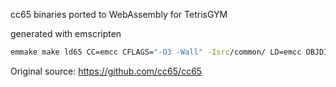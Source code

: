 cc65 binaries ported to WebAssembly for TetrisGYM

generated with emscripten 

```bash
emmake make ld65 CC=emcc CFLAGS="-O3 -Wall" -Isrc/common/ LD=emcc OBJDIR="" HOST_OBJEXTENSION=".o" LDFLAGS="-sEXPORTED_RUNTIME_METHODS=FS -s FORCE_FILESYSTEM=1 -lnodefs.js -lnoderawfs.js"
```

Original source: https://github.com/cc65/cc65
